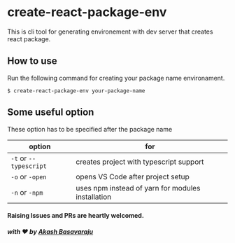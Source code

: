 # create-react-package-env

This is cli tool for generating environement with dev server that creates react package.

## How to use

Run the following command for creating your package name environament.

`$ create-react-package-env your-package-name`

## Some useful option

These option has to be specified after the package name

| option                 | for                                               |
| ---------------------- | ------------------------------------------------- |
| `-t` or `--typescript` | creates project with typescript support           |
| `-o` or `-open`        | opens VS Code after project setup                 |
| `-n` or `-npm`         | uses npm instead of yarn for modules installation |

#### Raising Issues and PRs are heartly welcomed.

##### with :heart: by [Akash Basavaraju](http://akashbasavaraju.in)

